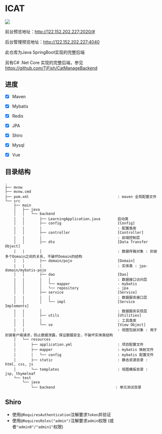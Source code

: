 # ICAT
![](https://img.shields.io/github/last-commit/Tjfish/ICAT)

前台预览地址：<http://122.152.202.227:2020/#>

后台管理预览地址：<http://122.152.202.227:4040>

此仓库为Java SpringBoot实现的完整后端

另有C# .Net Core 实现的完整后端，参见<https://github.com/TjFish/CatManageBackend>

## 进度

- [x] Maven
- [x] Mybatis
- [x] Redis
- [x] JPA
- [x] Shiro
- [x] Mysql
- [x] Vue


## 目录结构

```
.
├── mvnw
├── mvnw.cmd
├── pom.xml                                         : maven 全局配置文件
└── src
    ├── main
    │   ├── java
    │   │   └── backend
    │   │       ├── LearningApplication.java        启动类
    │   │       ├── config                          [Config]
    |   |       │                                   : 配置类库
    │   │       ├── controller                      [Controller] 
    |   |       │                                   : 前端控制层
    │   │       ├── dto                             [Data Transfer Object]
    |   |       │                                   : 数据传输对象 : 封装多个Domain之间的关系, 不破坏Domain的结构
    │   │       ├── domain/pojo                     [Domain]
    |   |       │                                   : 实体类 : jpa-domain/mybatis-pojo
    │   │       ├── dao                             [Dao]
    |   |       │   │                               : 数据接口访问层 
    │   │       │   └── mapper                      - mybatis
    │   │       │   └── repository                  - jpa
    │   │       ├── service                         [Service] 
    |   |       │   │                               : 数据服务接口层
    │   │       │   └── impl                        [Service Implements]
    |   |       │                                   : 数据服务实现层
    │   │       ├── utils                           [Utilities]
    |   |       │                                   : 工具类库
    │   │       └── vo                              [View Object]
    |   |                                           : 视图包装对象 : 用于封装客户端请求，防止数据泄露，保证数据安全，不破坏实体类结构
    │   └── resources
    │       ├── application.yml                     : 项目配置文件
    │       ├── mapper                              : mybatis 映射文件 
    │       │   └── config                          : mybatis 配置文件
    │       ├── static                              : 静态资源目录 : html, css, js
    │       └── templates                           : 视图模版目录 : jsp, thymeleaf
    └── test 
        └── java
            └── backend                            : 单元测试目录
```

## Shiro
- 使用`@RequiresAuthentication`注解要求`Token`并验证
- 使用`@RequiresRoles("admin")`注解要求`admin`权限 (或者`"admin0"/"admin1"`权限)

